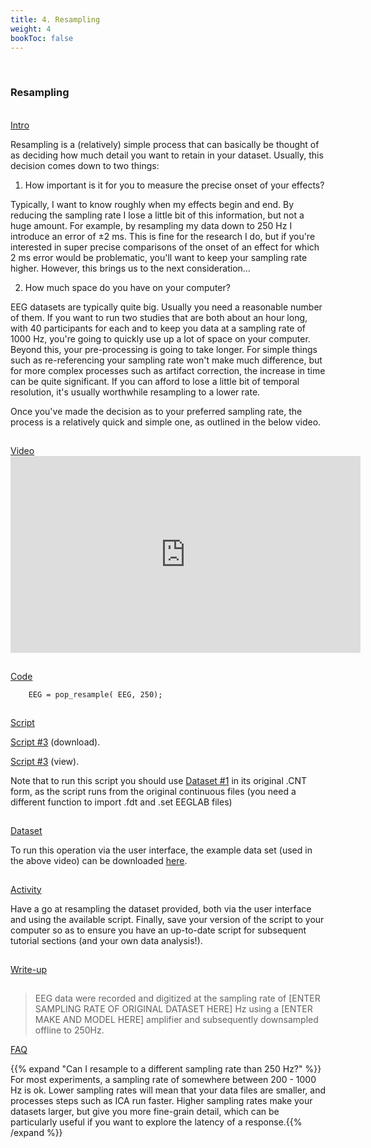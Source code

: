 ```yaml
---
title: 4. Resampling
weight: 4
bookToc: false
---
```

<br>

### Resampling

<br>
<u> Intro</u>

Resampling is a (relatively) simple process that can basically be thought of as deciding how much detail you want to retain in your dataset. Usually, this decision comes down to two things:

1. How important is it for you to measure the precise onset of your effects? 

Typically, I want to know roughly when my effects begin and end. By reducing the sampling rate I lose a little bit of this information, but not a huge amount. For example, by resampling my data down to 250 Hz I introduce an error of ±2 ms. This is fine for the research I do, but if you're interested in super precise comparisons of the onset of an effect for which 2 ms error would be problematic, you'll want to keep your sampling rate higher. However, this brings us to the next consideration...

2. How much space do you have on your computer?

EEG datasets are typically quite big. Usually you need a reasonable number of them. If you want to run two studies that are both about an hour long, with 40 participants for each and to keep you data at a sampling rate of 1000 Hz, you're going to quickly use up a lot of space on your computer. Beyond this, your pre-processing is going to take longer. For simple things such as re-referencing your sampling rate won't make much difference, but for more complex processes such as artifact correction, the increase in time can be quite significant. If you can afford to lose a little bit of temporal resolution, it's usually worthwhile resampling to a lower rate.

Once you've made the decision as to your preferred sampling rate, the process is a relatively quick and simple one, as outlined in the below video.

<hr style="height:1px; visibility:hidden;" />
<u> Video</u>
<br>

<iframe width="560" height="315" src="https://www.youtube.com/embed/wsPO-mjG6yg" title="YouTube video player" frameborder="0" allow="accelerometer; autoplay; clipboard-write; encrypted-media; gyroscope; picture-in-picture; web-share" allowfullscreen></iframe>

<hr style="height:1px; visibility:hidden;" />
<u> Code</u>

        EEG = pop_resample( EEG, 250);

<hr style="height:1px; visibility:hidden;" />
<u> Script</u>

 [Script #3](/erp/files/script_3.zip) (download).

 [Script #3](/erp/files/script_3.txt) (view).

 Note that to run this script you should use [Dataset #1](https://drive.google.com/drive/folders/14ZlXqNKQVOCI1ZDHlCSHqVuea1CQlNMu?usp=sharing) in its original .CNT form, as the script runs from the original continuous files (you need a different function to import .fdt and .set EEGLAB files)

<hr style="height:1px; visibility:hidden;" />
<u> Dataset</u>

To run this operation via the user interface, the example data set (used in the above video) can be downloaded [here](https://drive.google.com/drive/folders/1oPFvb4LEVHFkMAHJCvakN1rejq8tBAxH?usp=sharing).

<hr style="height:1px; visibility:hidden;" />
<u> Activity</u>

Have a go at resampling the dataset provided, both via the user interface and using the available script. Finally, save your version of the script to your computer so as to ensure you have an up-to-date script for subsequent tutorial sections (and your own data analysis!).

<hr style="height:1px; visibility:hidden;" />
<u> Write-up </u>

<hr style="height:1px; visibility:hidden;" />
<div class="write-up">

>EEG data were recorded and digitized at the sampling rate of [ENTER SAMPLING RATE OF ORIGINAL DATASET HERE] Hz using a [ENTER MAKE AND MODEL HERE] amplifier and subsequently downsampled offline to 250Hz.
</div>

<u>FAQ</u>

{{% expand "Can I resample to a different sampling rate than 250 Hz?" %}}
For most experiments, a sampling rate of somewhere between 200 - 1000 Hz is ok. Lower sampling rates will mean that your data files are smaller, and processes steps such as ICA run faster. Higher sampling rates make your datasets larger, but give you more fine-grain detail, which can be particularly useful if you want to explore the latency of a response.{{% /expand %}}